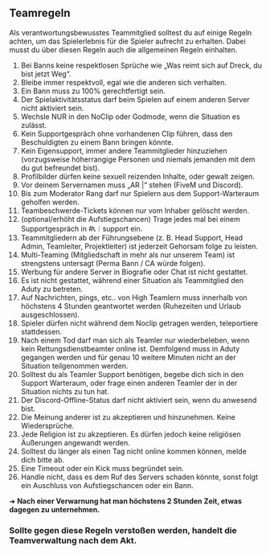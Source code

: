 ## __Teamregeln__
Als verantwortungsbewusstes Teammitglied solltest du auf einige Regeln achten, um das Spielerlebnis für die Spieler aufrecht zu erhalten.
Dabei musst du über diesen Regeln auch die allgemeinen Regeln einhalten.

01. Bei Banns keine respektlosen Sprüche wie „Was reimt sich auf Dreck, du bist jetzt Weg“.
02. Bleibe immer respektvoll, egal wie die anderen sich verhalten.
03. Ein Bann muss zu 100% gerechtfertigt sein.
04. Der Spielaktivitätsstatus darf beim Spielen auf einem anderen Server nicht aktiviert sein.
05. Wechsle NUR in den NoClip oder Godmode, wenn die Situation es zulässt.
06. Kein Supportgespräch ohne vorhandenen Clip führen, dass den Beschuldigten zu einem Bann bringen könnte.
07. Kein Eigensupport, immer andere Teammitglieder hinzuziehen (vorzugsweise höherrangige Personen und niemals jemanden mit dem du gut befreundet bist).
08. Profilbilder dürfen keine sexuell reizenden Inhalte, oder gewalt zeigen.
09. Vor deinem Servernamen muss „AR |“ stehen (FiveM und Discord).
10. Bis zum Moderator Rang darf nur Spielern aus dem Support-Warteraum geholfen werden.
11. Teambeschwerde-Tickets können nur vom Inhaber gelöscht werden.
12. (optional/erhöht die Aufstiegschancen) Trage jedes mal bei einem Supportgespräch in #📞︱support ein.
13. Teammitgliedern ab der Führungsebene (z. B. Head Support, Head Admin, Teamleiter, Projektleiter) ist jederzeit Gehorsam folge zu leisten.
14. Multi-Teaming (Mitgliedschaft in mehr als nur unserem Team) ist strengstens untersagt (Perma Bann / CA würde folgen).
15. Werbung für andere Server in Biografie oder Chat ist nicht gestattet.
16. Es ist nicht gestattet, während einer Situation als Teammitglied den Aduty zu betreten.
18. Auf Nachrichten, pings, etc.. von High Teamlern muss innerhalb von höchstens 4 Stunden geantwortet werden (Ruhezeiten und Urlaub ausgeschlossen).
19. Spieler dürfen nicht während dem Noclip getragen werden, teleportiere stattdessen.
20. Nach einem Tod darf man sich als Teamler nur wiederbeleben, wenn kein Rettungsdienstbeamter online ist. Demfolgend muss in Aduty gegangen werden und für genau 10 weitere Minuten nicht an der Situation teilgenommen werden.
21. Solltest du als Teamler Support benötigen, begebe dich sich in den Support Warteraum, oder frage einen anderen Teamler der in der Situation nichts zu tun hat.
22. Der Discord-Offline-Status darf nicht aktiviert sein, wenn du anwesend bist.
23. Die Meinung anderer ist zu akzeptieren und hinzunehmen. Keine Wiedersprüche.
24. Jede Religion ist zu akzeptieren. Es dürfen jedoch keine religiösen Äußerungen angewandt werden.
26. Solltest du länger als einen Tag nicht online kommen können, melde dich bitte ab.
27. Eine Timeout oder ein Kick muss begründet sein.
28. Handle nicht, dass es dem Ruf des Servers schaden könnte, sonst folgt ein Auschluss von Aufstiegschancen oder ein Bann.

➜ __Nach einer Verwarnung hat man höchstens 2 Stunden Zeit, etwas dagegen zu unternehmen.__

### Sollte gegen diese Regeln verstoßen werden, handelt die Teamverwaltung nach dem Akt.
